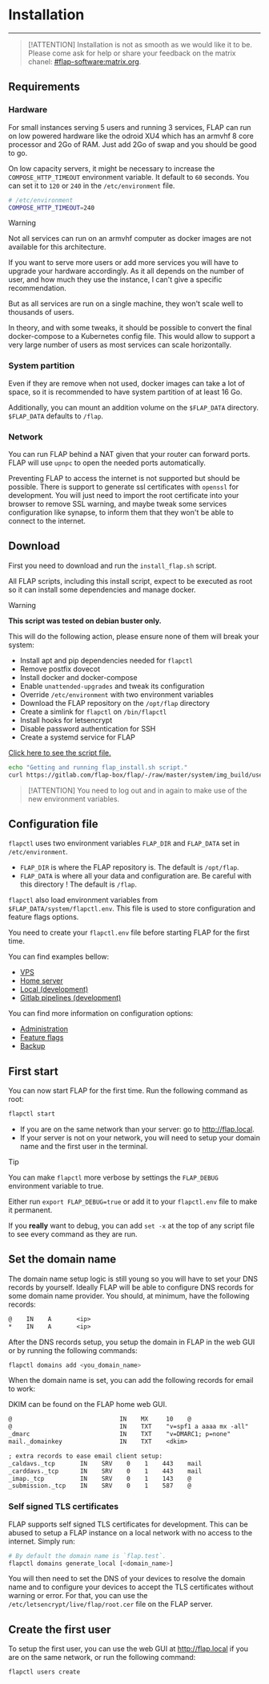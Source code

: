 # Installation

---

> [!ATTENTION]
> Installation is not as smooth as we would like it to be. Please come ask for help or share your feedback on the matrix chanel: [#flap-software:matrix.org](https://app.element.io/#/room/#flap-software:matrix.org).

## Requirements

### Hardware

For small instances serving 5 users and running 3 services, FLAP can run on low powered hardware like the odroid XU4 which has an armvhf 8 core processor and 2Go of RAM. Just add 2Go of swap and you should be good to go.

On low capacity servers, it might be necessary to increase the `COMPOSE_HTTP_TIMEOUT` environment variable. It default to `60` seconds. You can set it to `120` or `240` in the `/etc/environment` file.

```bash
# /etc/environment
COMPOSE_HTTP_TIMEOUT=240
```

> [!WARNING]
> Not all services can run on an armvhf computer as docker images are not available for this architecture.

If you want to serve more users or add more services you will have to upgrade your hardware accordingly. As it all depends on the number of user, and how much they use the instance, I can't give a specific recommendation.

But as all services are run on a single machine, they won't scale well to thousands of users.

In theory, and with some tweaks, it should be possible to convert the final docker-compose to a Kubernetes config file. This would allow to support a very large number of users as most services can scale horizontally.

### System partition

Even if they are remove when not used, docker images can take a lot of space, so it is recommended to have system partition of at least 16 Go.

Additionally, you can mount an addition volume on the `$FLAP_DATA` directory. `$FLAP_DATA` defaults to `/flap`.

### Network

You can run FLAP behind a NAT given that your router can forward ports. FLAP will use `upnpc` to open the needed ports automatically.

Preventing FLAP to access the internet is not supported but should be possible. There is support to generate ssl certificates with `openssl` for development. You will just need to import the root certificate into your browser to remove SSL warning, and maybe tweak some services configuration like synapse, to inform them that they won't be able to connect to the internet.

## Download

First you need to download and run the `install_flap.sh` script.

All FLAP scripts, including this install script, expect to be executed as root so it can install some dependencies and manage docker.

> [!WARNING]
> **This script was tested on debian buster only.**

This will do the following action, please ensure none of them will break your system:

- Install apt and pip dependencies needed for `flapctl`
- Remove postfix dovecot
- Install docker and docker-compose
- Enable `unattended-upgrades` and tweak its configuration
- Override `/etc/environment` with two environment variables
- Download the FLAP repository on the `/opt/flap` directory
- Create a simlink for `flapctl` on `/bin/flapctl`
- Install hooks for letsencrypt
- Disable password authentication for SSH
- Create a systemd service for FLAP

[Click here to see the script file.](https://gitlab.com/flap-box/flap/-/raw/master/system/img_build/userpatches/overlay/install_flap.sh)

```bash
echo "Getting and running flap_install.sh script."
curl https://gitlab.com/flap-box/flap/-/raw/master/system/img_build/userpatches/overlay/install_flap.sh | bash
```

> [!ATTENTION]
> You need to log out and in again to make use of the new environment variables.

## Configuration file

`flapctl` uses two environment variables `FLAP_DIR` and `FLAP_DATA` set in `/etc/environment`.

- `FLAP_DIR` is where the FLAP repository is. The default is `/opt/flap`.
- `FLAP_DATA` is where all your data and configuration are. Be careful with this directory ! The default is `/flap`.

`flapctl` also load environment variables from `$FLAP_DATA/system/flapctl.env`. This file is used to store configuration and feature flags options.

You need to create your `flapctl.env` file before starting FLAP for the first time.

You can find examples bellow:

- [VPS](https://gitlab.com/flap-box/flap/-/tree/master/system/flapctl.examples.d/vps.env)
- [Home server](https://gitlab.com/flap-box/flap/-/tree/master/system/flapctl.examples.d/xu4.env)
- [Local (development)](https://gitlab.com/flap-box/flap/-/tree/master/system/flapctl.examples.d/local.env)
- [Gitlab pipelines (development)](https://gitlab.com/flap-box/flap/-/tree/master/system/flapctl.examples.d/pipeline.env)

You can find more information on configuration options:

- [Administration](administration.md)
- [Feature flags](environment_variables.md)
- [Backup](backup.md)

## First start

You can now start FLAP for the first time. Run the following command as root:

```bash
flapctl start
```

- If you are on the same network than your server: go to <http://flap.local>.
- If your server is not on your network, you will need to setup your domain name and the first user in the terminal.

> [!TIP]
> You can make `flapctl` more verbose by settings the `FLAP_DEBUG` environment variable to true.
>
> Either run `export FLAP_DEBUG=true` or add it to your `flapctl.env` file to make it permanent.
>
> If you **really** want to debug, you can add `set -x` at the top of any script file to see every command as they are run.

## Set the domain name

The domain name setup logic is still young so you will have to set your DNS records by yourself. Ideally FLAP will be able to configure DNS records for some domain name provider. You should, at minimum, have the following records:

```txt
@    IN    A       <ip>
*    IN    A       <ip>
```

After the DNS records setup, you setup the domain in FLAP in the web GUI or by running the following commands:

```bash
flapctl domains add <you_domain_name>
```

When the domain name is set, you can add the following records for email to work:

DKIM can be found on the FLAP home web GUI.

```txt
@                              IN    MX     10    @
@                              IN    TXT    "v=spf1 a aaaa mx -all"
_dmarc                         IN    TXT    "v=DMARC1; p=none"
mail._domainkey                IN    TXT    <dkim>

; extra records to ease email client setup:
_caldavs._tcp       IN    SRV    0    1    443    mail
_carddavs._tcp      IN    SRV    0    1    443    mail
_imap._tcp          IN    SRV    0    1    143    @
_submission._tcp    IN    SRV    0    1    587    @
```

### Self signed TLS certificates

FLAP supports self signed TLS certificates for development. This can be abused to setup a FLAP instance on a local network with no access to the internet. Simply run:

```bash
# By default the domain name is `flap.test`.
flapctl domains generate_local [<domain_name>]
```

You will then need to set the DNS of your devices to resolve the domain name and to configure your devices to accept the TLS certificates without warning or error. For that, you can use the `/etc/letsencrypt/live/flap/root.cer` file on the FLAP server.

## Create the first user

To setup the first user, you can use the web GUI at <http://flap.local> if you are on the same network, or run the following command:

```bash
flapctl users create
```
